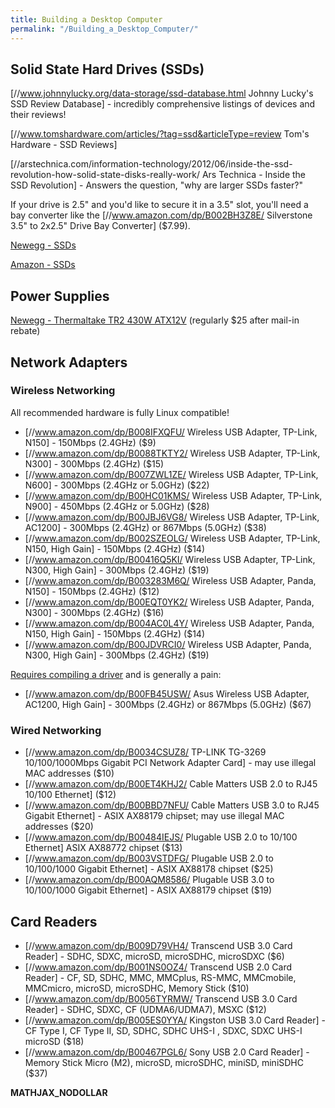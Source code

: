 ```yaml
---
title: Building a Desktop Computer
permalink: "/Building_a_Desktop_Computer/"
---
```


Solid State Hard Drives (SSDs)
------------------------------

\[//www.johnnylucky.org/data-storage/ssd-database.html Johnny Lucky's SSD Review Database\] - incredibly comprehensive listings of devices and their reviews!

\[//www.tomshardware.com/articles/?tag=ssd&articleType=review Tom's Hardware - SSD Reviews\]

\[//arstechnica.com/information-technology/2012/06/inside-the-ssd-revolution-how-solid-state-disks-really-work/ Ars Technica - Inside the SSD Revolution\] - Answers the question, "why are larger SSDs faster?"

If your drive is 2.5" and you'd like to secure it in a 3.5" slot, you'll need a bay converter like the \[//www.amazon.com/dp/B002BH3Z8E/ Silverstone 3.5" to 2x2.5" Drive Bay Converter\] ($7.99).

[Newegg - SSDs](http://www.newegg.com/SSDs/Category/ID-119)

[Amazon - SSDs](http://www.amazon.com/b/ref=pc_HD_ct_6_SSD?ie=UTF8&node=1292116011)

Power Supplies
--------------

[Newegg - Thermaltake TR2 430W ATX12V](http://www.newegg.com/Product/Product.aspx?Item=N82E16817153023) (regularly $25 after mail-in rebate)

Network Adapters
----------------

### Wireless Networking

All recommended hardware is fully Linux compatible!

-   \[//www.amazon.com/dp/B008IFXQFU/ Wireless USB Adapter, TP-Link, N150\] - 150Mbps (2.4GHz) ($9)
-   \[//www.amazon.com/dp/B0088TKTY2/ Wireless USB Adapter, TP-Link, N300\] - 300Mbps (2.4GHz) ($15)
-   \[//www.amazon.com/dp/B007ZWL1ZE/ Wireless USB Adapter, TP-Link, N600\] - 300Mbps (2.4GHz or 5.0GHz) ($22)
-   \[//www.amazon.com/dp/B00HC01KMS/ Wireless USB Adapter, TP-Link, N900\] - 450Mbps (2.4GHz or 5.0GHz) ($28)
-   \[//www.amazon.com/dp/B00JBJ6VG8/ Wireless USB Adapter, TP-Link, AC1200\] - 300Mbps (2.4GHz) or 867Mbps (5.0GHz) ($38)
-   \[//www.amazon.com/dp/B002SZEOLG/ Wireless USB Adapter, TP-Link, N150, High Gain\] - 150Mbps (2.4GHz) ($14)
-   \[//www.amazon.com/dp/B00416Q5KI/ Wireless USB Adapter, TP-Link, N300, High Gain\] - 300Mbps (2.4GHz) ($19)
-   \[//www.amazon.com/dp/B003283M6Q/ Wireless USB Adapter, Panda, N150\] - 150Mbps (2.4GHz) ($12)
-   \[//www.amazon.com/dp/B00EQT0YK2/ Wireless USB Adapter, Panda, N300\] - 300Mbps (2.4GHz) ($16)
-   \[//www.amazon.com/dp/B004AC0L4Y/ Wireless USB Adapter, Panda, N150, High Gain\] - 150Mbps (2.4GHz) ($14)
-   \[//www.amazon.com/dp/B00JDVRCI0/ Wireless USB Adapter, Panda, N300, High Gain\] - 300Mbps (2.4GHz) ($19)

[Requires compiling a driver](http://askubuntu.com/questions/404881/how-do-i-install-an-asus-usb-ac56-wifi-adapter) and is generally a pain:

-   \[//www.amazon.com/dp/B00FB45USW/ Asus Wireless USB Adapter, AC1200, High Gain\] - 300Mbps (2.4GHz) or 867Mbps (5.0GHz) ($67)

### Wired Networking

-   \[//www.amazon.com/dp/B0034CSUZ8/ TP-LINK TG-3269 10/100/1000Mbps Gigabit PCI Network Adapter Card\] - may use illegal MAC addresses ($10)
-   \[//www.amazon.com/dp/B00ET4KHJ2/ Cable Matters USB 2.0 to RJ45 10/100 Ethernet\] ($12)
-   \[//www.amazon.com/dp/B00BBD7NFU/ Cable Matters USB 3.0 to RJ45 Gigabit Ethernet\] - ASIX AX88179 chipset; may use illegal MAC addresses ($20)
-   \[//www.amazon.com/dp/B00484IEJS/ Plugable USB 2.0 to 10/100 Ethernet\] ASIX AX88772 chipset ($13)
-   \[//www.amazon.com/dp/B003VSTDFG/ Plugable USB 2.0 to 10/100/1000 Gigabit Ethernet\] - ASIX AX88178 chipset ($25)
-   \[//www.amazon.com/dp/B00AQM8586/ Plugable USB 3.0 to 10/100/1000 Gigabit Ethernet\] - ASIX AX88179 chipset ($19)

Card Readers
------------

-   \[//www.amazon.com/dp/B009D79VH4/ Transcend USB 3.0 Card Reader\] - SDHC, SDXC, microSD, microSDHC, microSDXC ($6)
-   \[//www.amazon.com/dp/B001NS0OZ4/ Transcend USB 2.0 Card Reader\] - CF, SD, SDHC, MMC, MMCplus, RS-MMC, MMCmobile, MMCmicro, microSD, microSDHC, Memory Stick ($10)
-   \[//www.amazon.com/dp/B0056TYRMW/ Transcend USB 3.0 Card Reader\] - SDHC, SDXC, CF (UDMA6/UDMA7), MSXC ($12)
-   \[//www.amazon.com/dp/B005ES0YYA/ Kingston USB 3.0 Card Reader\] - CF Type I, CF Type II, SD, SDHC, SDHC UHS-I , SDXC, SDXC UHS-I microSD ($18)
-   \[//www.amazon.com/dp/B00467PGL6/ Sony USB 2.0 Card Reader\] - Memory Stick Micro (M2), microSD, microSDHC, miniSD, miniSDHC ($37)

__MATHJAX_NODOLLAR__
